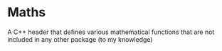 # Maths
A C++ header that defines various mathematical functions that are not included in any other package (to my knowledge)
